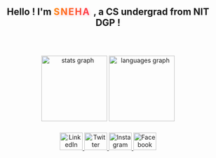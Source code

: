 <br clear="both">

<h2 align="center">
  Hello ! I'm 
  <span style="background: linear-gradient(90deg, #ff8c00, #ff2d55); 
               -webkit-background-clip: text; 
               -webkit-text-fill-color: transparent; 
               font-weight: bold; 
                color: blue;
               text-shadow: 2px 2px 6px rgba(255, 44, 85, 0.2); 
               letter-spacing: 2px;">
    SNEHA
  </span>, 
  a CS undergrad from NIT DGP !
</h2>

###

<br clear="both">



###

<div align="center">
  <img src="https://github-readme-stats.vercel.app/api?username=Snehak2208&hide_title=false&hide_rank=false&show_icons=true&include_all_commits=true&count_private=true&disable_animations=false&theme=dracula&locale=en&hide_border=false&order=1" height="150" alt="stats graph"  />
  <img src="https://github-readme-stats.vercel.app/api/top-langs?username=Snehak2208&locale=en&hide_title=false&layout=compact&card_width=320&langs_count=5&theme=dracula&hide_border=false&order=2" height="150" alt="languages graph"  />
</div>

###

<div align="center">
  <a href="https://www.linkedin.com/in/sneha-kumari-51b049284/" target="_blank">
  <img src="https://raw.githubusercontent.com/maurodesouza/profile-readme-generator/master/src/assets/icons/social/linkedin/default.svg" width="52" height="40" alt="LinkedIn logo" />
</a>
<a href="https://x.com/S_ssneha" target="_blank">
  <img src="https://raw.githubusercontent.com/maurodesouza/profile-readme-generator/master/src/assets/icons/social/twitter/default.svg" width="52" height="40" alt="Twitter logo" />
</a>
<a href="https://www.instagram.com/snehaaaa_2208/" target="_blank">
  <img src="https://raw.githubusercontent.com/maurodesouza/profile-readme-generator/master/src/assets/icons/social/instagram/default.svg" width="52" height="40" alt="Instagram logo" />
</a>
<a href="https://www.facebook.com/profile.php?id=61572118006159" target="_blank">
  <img src="https://raw.githubusercontent.com/maurodesouza/profile-readme-generator/master/src/assets/icons/social/facebook/default.svg" width="52" height="40" alt="Facebook logo" />
</a>
</div>

###
